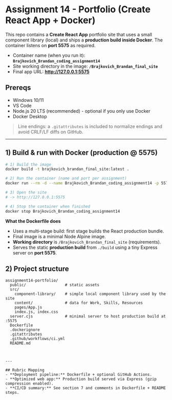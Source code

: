 # Assignment 14 - Portfolio (Create React App + Docker)

This repo contains a **Create React App** portfolio site that uses a small component library (local) and ships a **production build inside Docker**. The container listens on **port 5575** as required.

- Container name (when you run it): **`Brajkovich_Brandan_coding_assignment14`**
- Site working directory in the image: **`/Brajkovich_Brandan_final_site`**
- Final app URL: **http://127.0.0.1:5575**

## Prereqs
- Windows 10/11
- VS Code
- Node.js 20 LTS (recommended) - optional if you only use Docker
- Docker Desktop

> Line endings: a `.gitattributes` is included to normalize endings and avoid CRLF/LF diffs on GitHub.

---


## 1) Build & run with Docker (production @ 5575)
```bash
# 1) Build the image
docker build -t brajkovich_brandan_final_site:latest .

# 2) Run the container (name and port per assignment)
docker run --rm -d --name Brajkovich_Brandan_coding_assignment14 -p 5575:5575 brajkovich_brandan_final_site:latest

# 3) Open the site
# -> http://127.0.0.1:5575

# 4) Stop the container when finished
docker stop Brajkovich_Brandan_coding_assignment14
```

**What the Dockerfile does**
- Uses a multi‑stage build: first stage builds the React production bundle.
- Final image is a minimal Node Alpine image.
- **Working directory** is `/Brajkovich_Brandan_final_site` (requirements).
- Serves the static **production build** from `./build` using a tiny Express server on **port 5575**.

## 2) Project structure
```
assignment14-portfolio/
  public/                 # static assets
  src/
    component-library/    # simple local component library used by the site
    content/              # data for Work, Skills, Resources
    pages/App.js
    index.js, index.css
  server.cjs              # minimal server to host production build at :5575
  Dockerfile
  .dockerignore
  .gitattributes
  .github/workflows/ci.yml
  README.md



---

## Rubric Mapping
- **Deployment pipeline:** Dockerfile + optional GitHub Actions.
- **Optimized web app:** Production build served via Express (gzip compression enabled).
- **CI/CD summary:** See section 7 and comments in Dockerfile + README steps.
